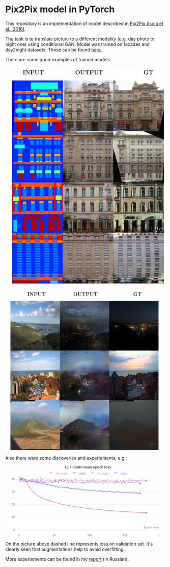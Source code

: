 # Pix2Pix model in PyTorch

This repository is an implementation of model described in [Pix2Pix (Isola et al., 2016)](https://arxiv.org/pdf/1611.07004.pdf). 

The task is to translate picture to a different modality (e.g. day photo to night one) using conditional GAN. Model was trained on facades and day2night datasets. Those can be found [here](http://efrosgans.eecs.berkeley.edu/pix2pix/datasets/).

There are some good examples of trained models:

![alt text](https://github.com/Kirili4ik/pix2pix-pytorch/blob/main/Experiments/facades.png "facades")

![alt text](https://github.com/Kirili4ik/pix2pix-pytorch/blob/main/Experiments/d2n.png "d2n")

Also there were some discoveries and experiements, e.g.:

![alt text](https://github.com/Kirili4ik/pix2pix-pytorch/blob/main/Experiments/exp.png "augmentations-vs-no_augmentations")
On the picture above dashed line represents loss on validation set. It's clearly seen that augmentations help to avoid overfitting.

More experiements can be found in my [report](https://github.com/Kirili4ik/pix2pix-pytorch/blob/main/Experiments/Experiments.pdf) (in Russian).

